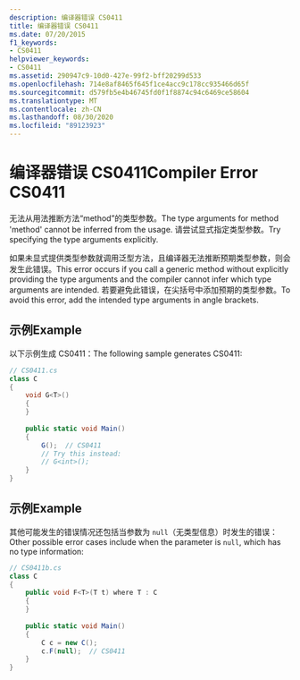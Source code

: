 ```yaml
---
description: 编译器错误 CS0411
title: 编译器错误 CS0411
ms.date: 07/20/2015
f1_keywords:
- CS0411
helpviewer_keywords:
- CS0411
ms.assetid: 290947c9-10d0-427e-99f2-bff20299d533
ms.openlocfilehash: 714e8af8465f645f1ce4acc9c178cc935466d65f
ms.sourcegitcommit: d579fb5e4b46745fd0f1f8874c94c6469ce58604
ms.translationtype: MT
ms.contentlocale: zh-CN
ms.lasthandoff: 08/30/2020
ms.locfileid: "89123923"
---
```

# <a name="compiler-error-cs0411"></a><span data-ttu-id="34a51-103">编译器错误 CS0411</span><span class="sxs-lookup"><span data-stu-id="34a51-103">Compiler Error CS0411</span></span>
<span data-ttu-id="34a51-104">无法从用法推断方法“method”的类型参数。</span><span class="sxs-lookup"><span data-stu-id="34a51-104">The type arguments for method 'method' cannot be inferred from the usage.</span></span> <span data-ttu-id="34a51-105">请尝试显式指定类型参数。</span><span class="sxs-lookup"><span data-stu-id="34a51-105">Try specifying the type arguments explicitly.</span></span>  
  
 <span data-ttu-id="34a51-106">如果未显式提供类型参数就调用泛型方法，且编译器无法推断预期类型参数，则会发生此错误。</span><span class="sxs-lookup"><span data-stu-id="34a51-106">This error occurs if you call a generic method without explicitly providing the type arguments and the compiler cannot infer which type arguments are intended.</span></span> <span data-ttu-id="34a51-107">若要避免此错误，在尖括号中添加预期的类型参数。</span><span class="sxs-lookup"><span data-stu-id="34a51-107">To avoid this error, add the intended type arguments in angle brackets.</span></span>  
  
## <a name="example"></a><span data-ttu-id="34a51-108">示例</span><span class="sxs-lookup"><span data-stu-id="34a51-108">Example</span></span>  
 <span data-ttu-id="34a51-109">以下示例生成 CS0411：</span><span class="sxs-lookup"><span data-stu-id="34a51-109">The following sample generates CS0411:</span></span>  
  
```csharp  
// CS0411.cs  
class C  
{  
    void G<T>()  
    {  
    }  
  
    public static void Main()  
    {  
        G();  // CS0411  
        // Try this instead:  
        // G<int>();  
    }  
}  
```  
  
## <a name="example"></a><span data-ttu-id="34a51-110">示例</span><span class="sxs-lookup"><span data-stu-id="34a51-110">Example</span></span>  
 <span data-ttu-id="34a51-111">其他可能发生的错误情况还包括当参数为 `null`（无类型信息）时发生的错误：</span><span class="sxs-lookup"><span data-stu-id="34a51-111">Other possible error cases include when the parameter is `null`, which has no type information:</span></span>  
  
```csharp  
// CS0411b.cs  
class C  
{  
    public void F<T>(T t) where T : C
    {  
    }  
  
    public static void Main()  
    {  
        C c = new C();  
        c.F(null);  // CS0411  
    }  
}  
```
